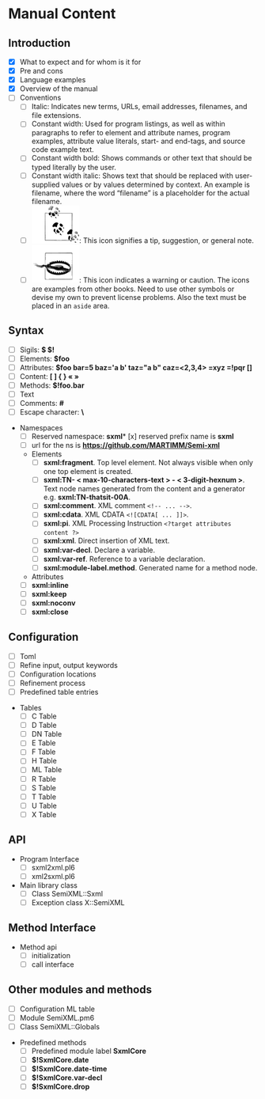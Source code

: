 # Manual Content

## Introduction
* [x] What to expect and for whom is it for
* [x] Pre and cons
* [x] Language examples
* [x] Overview of the manual
* [ ] Conventions
  * [ ] Italic: Indicates new terms, URLs, email addresses, filenames, and file extensions.
  * [ ] Constant width: Used for program listings, as well as within paragraphs to refer to element and attribute names, program examples, attribute value literals, start- and end-tags, and source code example text.
  * [ ] Constant width bold: Shows commands or other text that should be typed literally by the user.
  * [ ] Constant width italic: Shows text that should be replaced with user-supplied values or by values determined by context. An example is filename, where the word “filename” is a placeholder for the actual filename.
  * [ ] <img src='tip.gif' />: This icon signifies a tip, suggestion, or general note.
  * [ ] <img src='caution.gif' />: This icon indicates a warning or caution.
  The icons are examples from other books. Need to use other symbols or devise my own to prevent license problems. Also the text must be placed in an `aside` area.

## Syntax
* [ ] Sigils: **$ \$!**
* [ ] Elements: **$foo**
* [ ] Attributes: **$foo bar=5 baz='a b' taz="a b" caz=<2,3,4> =xyz =!pqr []**
* [ ] Content: **[ ] { } « »**
* [ ] Methods: **$!foo.bar**
* [ ] Text
* [ ] Comments: **#**
* [ ] Escape character: **\\**
* Namespaces
  * [ ] Reserved namespace: **sxml*** [x] reserved prefix name is **sxml**
  * [ ] url for the ns is **https://github.com/MARTIMM/Semi-xml**
  * Elements
    * [ ] **sxml:fragment**. Top level element. Not always visible when only one top element is created.
    * [ ] **sxml:TN- < max-10-characters-text > - < 3-digit-hexnum >**. Text node names generated from the content and a generator e.g. **sxml:TN-thatsit-00A**.
    * [ ] **sxml:comment**. XML comment `<!-- ... -->`.
    * [ ] **sxml:cdata**. XML CDATA `<![CDATA[ ... ]]>`.
    * [ ] **sxml:pi**. XML Processing Instruction `<?target attributes content ?>`
    * [ ] **sxml:xml**. Direct insertion of XML text.
    * [ ] **sxml:var-decl**. Declare a variable.
    * [ ] **sxml:var-ref**. Reference to a variable declaration.
    * [ ] **sxml:module-label.method**. Generated name for a method node.
  *  Attributes
    * [ ] **sxml:inline**
    * [ ] **sxml:keep**
    * [ ] **sxml:noconv**
    * [ ] **sxml:close**

## Configuration
* [ ] Toml
* [ ] Refine input, output keywords
* [ ] Configuration locations
* [ ] Refinement process
* [ ] Predefined table entries
* Tables
  * [ ] C Table
  * [ ] D Table
  * [ ] DN Table
  * [ ] E Table
  * [ ] F Table
  * [ ] H Table
  * [ ] ML Table
  * [ ] R Table
  * [ ] S Table
  * [ ] T Table
  * [ ] U Table
  * [ ] X Table

## API
* Program Interface
  * [ ] sxml2xml.pl6
  * [ ] xml2sxml.pl6
* Main library class
  * [ ] Class SemiXML::Sxml
  * [ ] Exception class X::SemiXML

## Method Interface
* Method api
  * [ ] initialization
  * [ ] call interface

## Other modules and methods
* [ ] Configuration ML table
* [ ] Module SemiXML.pm6
* [ ] Class SemiXML::Globals
* Predefined methods
  * [ ] Predefined module label **SxmlCore**
  * [ ] **\$!SxmlCore.date**
  * [ ] **\$!SxmlCore.date-time**
  * [ ] **\$!SxmlCore.var-decl**
  * [ ] **\$!SxmlCore.drop**
